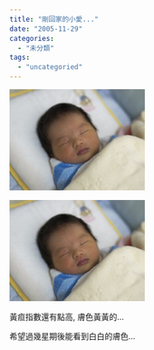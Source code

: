 ```yaml
---
title: "剛回家的小愛..."
date: "2005-11-29"
categories: 
  - "未分類"
tags: 
  - "uncategoried"
---
```


![](images/68486405_15cdbc131e_m.jpg)

![](images/68486405_15cdbc131e_m.jpg)

黃疸指數還有點高, 膚色黃黃的...

希望過幾星期後能看到白白的膚色...
